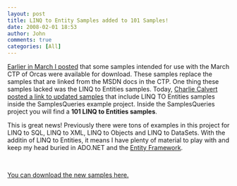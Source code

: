```yaml
---
layout: post
title: LINQ to Entity Samples added to 101 Samples!
date: 2008-02-01 18:53
author: John
comments: true
categories: [All]
---
```

<p><a href="/controlpanel/blogs/posteditor.aspx?SelectedNavItem=Posts&amp;sectionid=47&amp;postid=159540">Earlier in March I posted</a> that some samples intended for use with the March CTP of Orcas were available for download. These samples replace the samples that are linked from the MSDN docs in the CTP.&nbsp;One thing these samples lacked&nbsp;was the LINQ to Entities samples. Today,&nbsp;<a href="http://blogs.msdn.com/charlie/archive/2007/03/11/101-linq-samples-code-updated.aspx">Charlie Calvert posted a link to updated samples</a> that include LINQ TO Entities samples inside the SamplesQueries example project. Inside the SamplesQueries project you will find a <strong>101 LINQ to Entities samples</strong>.</p><p>This is great news! Previously there were tons of examples in this project for LINQ to SQL, LINQ to XML, LINQ to Objects and LINQ to DataSets. With the additin of LINQ to Entities, it means I have plenty of material to play with and keep my head buried in ADO.NET and the <a href="/blogs/john.papa/archive/2007/03/05/Entity-Framework-and-Object-Services-Primer.aspx">Entity Framework</a>.</p><p>&nbsp;</p><p><a href="http://www.elvenware.com/charlie/data/MarchCtpSamples-v03.zip">You can download the new samples here.</a></p>

